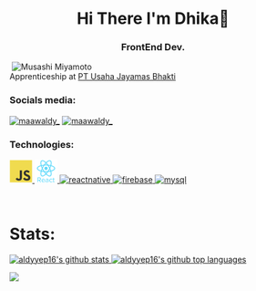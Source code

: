 <h1 align="center">Hi There I'm Dhika💫</h1>
<h3 align="center">FrontEnd Dev.</h3>
<img align="right" alt="Musashi Miyamoto" width="500" src="https://media1.tenor.com/m/HbPl058hNEkAAAAC/rigby-cool-rigby.gif"

Apprenticeship at [PT Usaha Jayamas Bhakti](https://usahajb.id/)

<h3 align="left">Socials media:</h3>
<p align="left">
<a href="https://www.instagram.com/maawaldy_/" target="blank"><img align="center" src="https://raw.githubusercontent.com/rahuldkjain/github-profile-readme-generator/master/src/images/icons/Social/instagram.svg" alt="maawaldy_" height="30" width="40" /></a>
<a href="https://www.linkedin.com/in/muhammad-andhika-awaldy-ba4b74266/" target="blank"><img align="center" src="https://upload.wikimedia.org/wikipedia/commons/thumb/c/ca/LinkedIn_logo_initials.png/640px-LinkedIn_logo_initials.png" alt="maawaldy_" height="30" width="40" /></a>
</p>

<h3 align="left">Technologies:</h3>
<a href="https://developer.mozilla.org/en-US/docs/Web/JavaScript" target="_blank" rel="noreferrer"> <img src="https://raw.githubusercontent.com/devicons/devicon/master/icons/javascript/javascript-original.svg" alt="javascript" width="40" height="40"/> </a>
<a href="https://reactjs.org/" target="_blank" rel="noreferrer"> <img src="https://raw.githubusercontent.com/devicons/devicon/master/icons/react/react-original-wordmark.svg" alt="react" width="40" height="40"/> </a>
<a href="https://reactnative.dev/" target="_blank" rel="noreferrer"> <img src="https://reactnative.dev/img/header_logo.svg" alt="reactnative" width="40" height="40"/> </a> 
<a href="https://www.php.net/" target="_blank" rel="noreferrer"> <img src="https://www.vectorlogo.zone/logos/php/php-icon.svg" alt="firebase" width="40" height="40"/> </a>
<a href="https://www.mysql.com/" target="_blank" rel="noreferrer"> <img src="https://upload.wikimedia.org/wikipedia/id/a/a9/MySQL.png" alt="mysql" width="40" height="40"/> </a>
<p align="left">  </p>
<br/>

# Stats:
<a href="https://github.com/aldyyep16">
  <img height="180em" src="https://github-readme-stats.vercel.app/api?username=Aldyyep16&show_icons=true&theme=merko&count_private=true" alt="aldyyep16's github stats" />
  <img height="180em" src="https://github-readme-stats.vercel.app/api/top-langs/?username=Aldyyep16&theme=merko&layout=compact" alt="aldyyep16's github top languages" />


[![](https://visitcount.itsvg.in/api?id=Aldyyep16&icon=0&color=0)](https://visitcount.itsvg.in)
